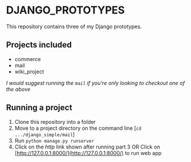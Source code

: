 # DJANGO_PROTOTYPES

This repository contains three of my Django prototypes.

## Projects included
* commerce
* mail
* wiki_project

*I would suggest running the ```mail``` if you're only looking to checkout one of the above*

## Running a project
1.  Clone this repository into a folder
2.  Move to a project directory on the command line [```cd .../django_simple/mail```]
3.  Run ```python manage.py runserver```
4.  Click on the *http* link shown after running part 3 OR Click on [http://127.0.0.1:8000/](http://127.0.0.1:8000/) to run web app